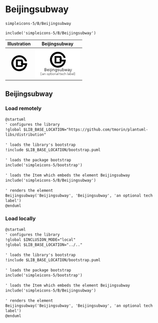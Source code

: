 # Beijingsubway


```text
simpleicons-5/B/Beijingsubway
```

```text
include('simpleicons-5/B/Beijingsubway')
```



| Illustration | Beijingsubway |
| :---: | :---: |
| ![illustration for Illustration](../../simpleicons-5/B/Beijingsubway.png) | ![illustration for Beijingsubway](../../simpleicons-5/B/Beijingsubway.Local.png) |




## Beijingsubway

### Load remotely
```plantuml
@startuml
' configures the library
!global $LIB_BASE_LOCATION="https://github.com/tmorin/plantuml-libs/distribution"

' loads the library's bootstrap
!include $LIB_BASE_LOCATION/bootstrap.puml

' loads the package bootstrap
include('simpleicons-5/bootstrap')

' loads the Item which embeds the element Beijingsubway
include('simpleicons-5/B/Beijingsubway')

' renders the element
Beijingsubway('Beijingsubway', 'Beijingsubway', 'an optional tech label')
@enduml
```

### Load locally
```plantuml
@startuml
' configures the library
!global $INCLUSION_MODE="local"
!global $LIB_BASE_LOCATION="../.."

' loads the library's bootstrap
!include $LIB_BASE_LOCATION/bootstrap.puml

' loads the package bootstrap
include('simpleicons-5/bootstrap')

' loads the Item which embeds the element Beijingsubway
include('simpleicons-5/B/Beijingsubway')

' renders the element
Beijingsubway('Beijingsubway', 'Beijingsubway', 'an optional tech label')
@enduml
```

